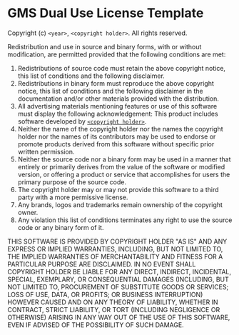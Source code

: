 # GMS Dual Use License Template

Copyright (c) `<year>`,  `<copyright holder>`. All rights reserved.

Redistribution and use in source and binary forms, with or without modification, are permitted provided that the following conditions are met:

1. Redistributions of source code must retain the above copyright notice, this list of conditions and the following disclaimer.
2. Redistributions in binary form must reproduce the above copyright notice, this list of conditions and the following disclaimer in the documentation and/or other materials provided with the distribution.
3. All advertising materials mentioning features or use of this software must display the following acknowledgement:
This product includes software developed by [`<copyright holder>`](https://copyrightholder.com).
4. Neither the name of the copyright holder nor the names the copyright holder nor the names of its contributors may be used to endorse or promote products derived from this software without specific prior written permission.
5. Neither the source code nor a binary form may be used in a manner that entirely or primarily derives from the value of the software or modified version, or offering a product or service that accomplishes for users the primary purpose of the source code.
6. The copyright holder may or may not provide this software to a third party with a more permissive license. 
7. Any brands, logos and trademarks remain ownership of the copyright owner.  
8. Any violation this list of conditions terminates any right to use the source code or any binary form of it. 

THIS SOFTWARE IS PROVIDED BY COPYRIGHT HOLDER "AS IS" AND ANY EXPRESS OR IMPLIED WARRANTIES, INCLUDING, BUT NOT LIMITED TO, THE IMPLIED WARRANTIES OF MERCHANTABILITY AND FITNESS FOR A PARTICULAR PURPOSE ARE DISCLAIMED. IN NO EVENT SHALL COPYRIGHT HOLDER BE LIABLE FOR ANY DIRECT, INDIRECT, INCIDENTAL, SPECIAL, EXEMPLARY, OR CONSEQUENTIAL DAMAGES (INCLUDING, BUT NOT LIMITED TO, PROCUREMENT OF SUBSTITUTE GOODS OR SERVICES; LOSS OF USE, DATA, OR PROFITS; OR BUSINESS INTERRUPTION) HOWEVER CAUSED AND ON ANY THEORY OF LIABILITY, WHETHER IN CONTRACT, STRICT LIABILITY, OR TORT (INCLUDING NEGLIGENCE OR OTHERWISE) ARISING IN ANY WAY OUT OF THE USE OF THIS SOFTWARE, EVEN IF ADVISED OF THE POSSIBILITY OF SUCH DAMAGE.
